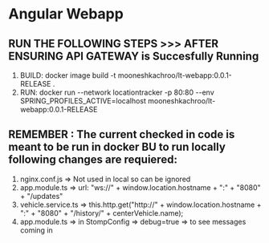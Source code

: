 # Angular Webapp

## RUN THE FOLLOWING STEPS >>> AFTER ENSURING API GATEWAY is Succesfully Running  

1. BUILD: docker image build -t mooneshkachroo/lt-webapp:0.0.1-RELEASE .
2. RUN: docker run --network locationtracker -p 80:80 --env SPRING_PROFILES_ACTIVE=localhost mooneshkachroo/lt-webapp:0.0.1-RELEASE 

## REMEMBER : The current checked in code is meant to be run in docker BU to run locally following changes are requiered:
1. nginx.conf.js => Not used in local so can be ignored
2. app.module.ts => url: "ws://" + window.location.hostname + ":" + "8080" + "/updates"
3. vehicle.service.ts => this.http.get("http://" + window.location.hostname + ":" + "8080" + "/history/" + centerVehicle.name);
4. app.module.ts => in StompConfig => debug=true => to see messages coming in   

